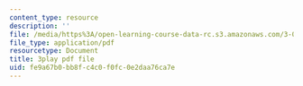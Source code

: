```yaml
---
content_type: resource
description: ''
file: /media/https%3A/open-learning-course-data-rc.s3.amazonaws.com/3-091sc-introduction-to-solid-state-chemistry-fall-2010/fe9a67b0bb8fc4c0f0fc0e2daa76ca7e_c_4dDw7iLn8.pdf
file_type: application/pdf
resourcetype: Document
title: 3play pdf file
uid: fe9a67b0-bb8f-c4c0-f0fc-0e2daa76ca7e
---
```

